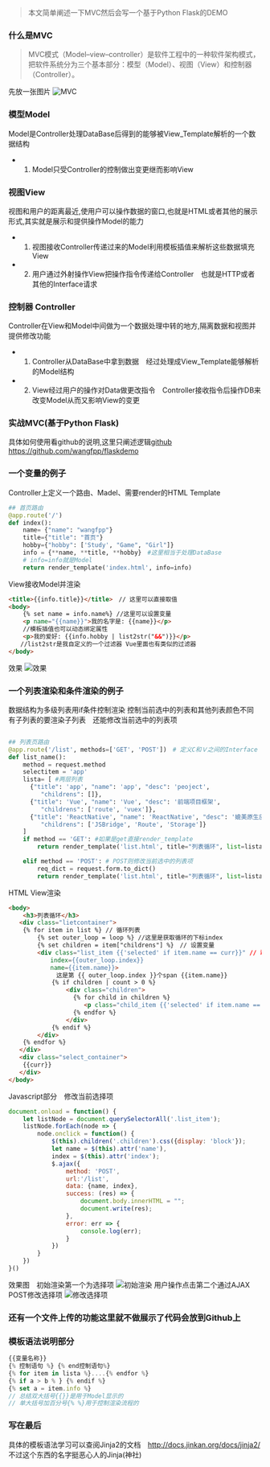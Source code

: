 > 本文简单阐述一下MVC然后会写一个基于Python Flask的DEMO

### 什么是MVC

> MVC模式（Model–view–controller）是软件工程中的一种软件架构模式，把软件系统分为三个基本部分：模型（Model）、视图（View）和控制器（Controller）。

先放一张图片
![MVC](https://graph.baidu.com/resource/111bfb00e2c224d739a2901573177862.jpg)
### 模型Model
Model是Controller处理DataBase后得到的能够被View_Template解析的一个数据结构
- 1. Model只受Controller的控制做出变更继而影响View
### 视图View
   视图和用户的距离最近,使用户可以操作数据的窗口,也就是HTML或者其他的展示形式,其实就是展示和提供操作Model的能力
- 1. 视图接收Controller传递过来的Model利用模板插值来解析这些数据填充View
- 2. 用户通过外射操作View把操作指令传递给Controller　也就是HTTP或者其他的Interface请求

### 控制器 Controller
Controller在View和Model中间做为一个数据处理中转的地方,隔离数据和视图并提供修改功能
- 1. Controller从DataBase中拿到数据　经过处理成View_Template能够解析的Model结构
- 2. View经过用户的操作对Data做更改指令　Controller接收指令后操作DB来改变Model从而又影响View的变更

### 实战MVC(基于Python Flask)
具体如何使用看github的说明,这里只阐述逻辑[github](https://github.com/wangfpp/flaskdemo)
https://github.com/wangfpp/flaskdemo
### 一个变量的例子
Controller上定义一个路由、Madel、需要render的HTML Template
```python
## 首页路由
@app.route('/')
def index():
    name= {"name": "wangfpp"}
    title={"title": "首页"}
    hobby={"hobby": ['Study', "Game", "Girl"]}
    info = {**name, **title, **hobby}　#这里相当于处理DataBase
    # info=info就是Model
    return render_template('index.html', info=info)
```
View接收Model并渲染
```html
<title>{{info.title}}</title>　// 这里可以直接取值
<body>
    {% set name = info.name%} //这里可以设置变量
    <p name="{{name}}">我的名字是: {{name}}</p>　
    //模板插值也可以动态绑定属性
    <p>我的爱好: {{info.hobby | list2str("&&")}}</p>　
　　//list2str是我自定义的一个过滤器 Vue里面也有类似的过滤器
</body>
```
效果
![效果](https://graph.baidu.com/resource/1110d434e60d1ae75ff9501573181261.jpg "flask mvc")

### 一个列表渲染和条件渲染的例子
数据结构为多级列表用if条件控制渲染
控制当前选中的列表和其他列表颜色不同 有子列表的要渲染子列表　还能修改当前选中的列表项
```python

## 列表页路由　
@app.route('/list', methods=['GET', 'POST'])　# 定义C和Ｖ之间的Interface
def list_name():
    method = request.method
    selectitem = 'app'
    lista= [ #两层列表
      {"title": 'app', "name": 'app', "desc": 'peoject', 
         "childrens": []},
      {"title": 'Vue', "name": 'Vue', "desc": '前端项目框架', 
         "childrens": ['route', 'vuex']},
      {"title": 'ReactNative', "name": 'ReactNative', "desc": '媲美原生应用的App框架', 
         "childrens": ['JSBridge', 'Route', 'Storage']}
    ]
    if method == 'GET': #如果是get直接render_template
        return render_template('list.html', title="列表循环", list=lista, curr=selectitem)

    elif method == 'POST': # POST则修改当前选中的列表项
        req_dict = request.form.to_dict()
        return render_template('list.html', title="列表循环", list=lista, curr=req_dict["name"])
```
HTML View渲染
```html
<body>
    <h3>列表循环</h3>
   <div class="lietcontainer">
    {% for item in list %} // 循环列表
        {% set outer_loop = loop %} //这里是获取循环的下标index
        {% set children = item["childrens"] %}　// 设置变量
        <div class="list_item {{'selected' if item.name == curr}}" // 动态绑定属性是不是选中的列表项
　　　　　　　index={{outer_loop.index}} 
　　　　　　　name={{item.name}}>
　　　　　　　　这是第 {{ outer_loop.index }}个span {{item.name}}
            {% if children | count > 0 %}
                <div class="children">
                  {% for child in children %}
                     <p class="child_item {{'selected' if item.name == curr}}" >{{child}}</p>
                  {% endfor %}
                </div>
            {% endif %}
        </div>
    {% endfor %}
   </div>
   <div class="select_container">
    {{curr}}
   </div>
</body>
```
Javascript部分　修改当前选择项
```javascript
document.onload = function() {
    let listNode = document.querySelectorAll('.list_item');
    listNode.forEach(node => {
        node.onclick = function() {
            $(this).children('.children').css({display: 'block'});
            let name = $(this).attr('name'),
            index = $(this).attr('index');
            $.ajax({
                method: 'POST',
                url:'/list',
                data: {name, index},
                success: (res) => {
                    document.body.innerHTML = "";
                    document.write(res);
                },
                error: err => {
                    console.log(err);
                }
            })
        }
    })
}()
```
效果图　初始渲染第一个为选择项
![初始渲染](https://graph.baidu.com/resource/1114619322e32401e5f2f01573182154.jpg)
用户操作点击第二个通过AJAX　POST修改选择项
![修改选择项](https://graph.baidu.com/resource/11152169c10eb33a3c33301573182205.jpg)

### 还有一个文件上传的功能这里就不做展示了代码会放到Github上

### 模板语法说明部分
```javascript
{{变量名称}} 
{% 控制语句 %} {% end控制语句%}
{% for item in lista %}....{% endfor %}
{% if a > b % } {% endif %}
{% set a = item.info %}
// 总结双大括号{{}}是用于Model显示的
// 单大括号加百分号{% %}用于控制渲染流程的
```
### 写在最后
具体的模板语法学习可以查阅Jinja2的文档　http://docs.jinkan.org/docs/jinja2/
不过这个东西的名字挺恶心人的Jinja(神社)